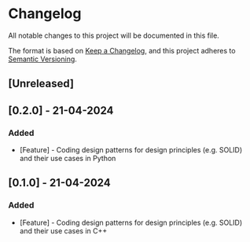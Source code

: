 # Changelog

All notable changes to this project will be documented in this file.

The format is based on [Keep a Changelog](https://keepachangelog.com/en/1.0.0/),
and this project adheres to [Semantic Versioning](https://semver.org/spec/v2.0.0.html).

## [Unreleased]

## [0.2.0] - 21-04-2024

### Added

- [Feature] - Coding design patterns for design principles (e.g. SOLID) and their use cases in Python

## [0.1.0] - 21-04-2024

### Added

- [Feature] - Coding design patterns for design principles (e.g. SOLID) and their use cases in C++
